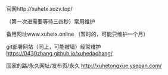 官网http://xuhetx.xozv.top/

（第一次进需要等待三四秒）常用维护


备用网址www.xuhetx.online  （暂时的，可能只维护一个月）


git部署网站（同上，可能被墙）经常维护
https://0430zhang.github.io/xuhedaohang/


回家的路/永久网址/发布页/永久
http://xuhetongxue.ysepan.com/


